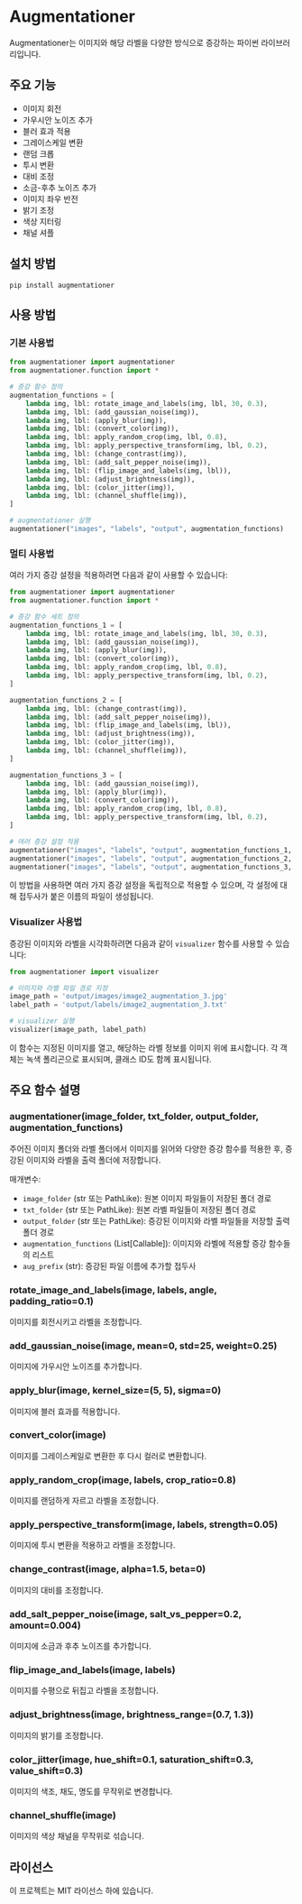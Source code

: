 # Augmentationer

Augmentationer는 이미지와 해당 라벨을 다양한 방식으로 증강하는 파이썬 라이브러리입니다.

## 주요 기능

- 이미지 회전
- 가우시안 노이즈 추가
- 블러 효과 적용
- 그레이스케일 변환
- 랜덤 크롭
- 투시 변환
- 대비 조정
- 소금-후추 노이즈 추가
- 이미지 좌우 반전
- 밝기 조정
- 색상 지터링
- 채널 셔플

## 설치 방법

```
pip install augmentationer
```

## 사용 방법

### 기본 사용법

```python
from augmentationer import augmentationer
from augmentationer.function import *

# 증강 함수 정의
augmentation_functions = [
    lambda img, lbl: rotate_image_and_labels(img, lbl, 30, 0.3),
    lambda img, lbl: (add_gaussian_noise(img)),
    lambda img, lbl: (apply_blur(img)),
    lambda img, lbl: (convert_color(img)),
    lambda img, lbl: apply_random_crop(img, lbl, 0.8),
    lambda img, lbl: apply_perspective_transform(img, lbl, 0.2),
    lambda img, lbl: (change_contrast(img)),
    lambda img, lbl: (add_salt_pepper_noise(img)),
    lambda img, lbl: (flip_image_and_labels(img, lbl)),
    lambda img, lbl: (adjust_brightness(img)),
    lambda img, lbl: (color_jitter(img)),
    lambda img, lbl: (channel_shuffle(img)),
]

# augmentationer 실행
augmentationer("images", "labels", "output", augmentation_functions)
```

### 멀티 사용법

여러 가지 증강 설정을 적용하려면 다음과 같이 사용할 수 있습니다:

```python
from augmentationer import augmentationer
from augmentationer.function import *

# 증강 함수 세트 정의
augmentation_functions_1 = [
    lambda img, lbl: rotate_image_and_labels(img, lbl, 30, 0.3),
    lambda img, lbl: (add_gaussian_noise(img)),
    lambda img, lbl: (apply_blur(img)),
    lambda img, lbl: (convert_color(img)),
    lambda img, lbl: apply_random_crop(img, lbl, 0.8),
    lambda img, lbl: apply_perspective_transform(img, lbl, 0.2),
]

augmentation_functions_2 = [
    lambda img, lbl: (change_contrast(img)),
    lambda img, lbl: (add_salt_pepper_noise(img)),
    lambda img, lbl: (flip_image_and_labels(img, lbl)),
    lambda img, lbl: (adjust_brightness(img)),
    lambda img, lbl: (color_jitter(img)),
    lambda img, lbl: (channel_shuffle(img)),
]

augmentation_functions_3 = [
    lambda img, lbl: (add_gaussian_noise(img)),
    lambda img, lbl: (apply_blur(img)),
    lambda img, lbl: (convert_color(img)),
    lambda img, lbl: apply_random_crop(img, lbl, 0.8),
    lambda img, lbl: apply_perspective_transform(img, lbl, 0.2),
]

# 여러 증강 설정 적용
augmentationer("images", "labels", "output", augmentation_functions_1, "augmentation_1")
augmentationer("images", "labels", "output", augmentation_functions_2, "augmentation_2")
augmentationer("images", "labels", "output", augmentation_functions_3, "augmentation_3")
```

이 방법을 사용하면 여러 가지 증강 설정을 독립적으로 적용할 수 있으며, 각 설정에 대해 접두사가 붙은 이름의 파일이 생성됩니다.

### Visualizer 사용법

증강된 이미지와 라벨을 시각화하려면 다음과 같이 `visualizer` 함수를 사용할 수 있습니다:

```python
from augmentationer import visualizer

# 이미지와 라벨 파일 경로 지정
image_path = 'output/images/image2_augmentation_3.jpg'
label_path = 'output/labels/image2_augmentation_3.txt'

# visualizer 실행
visualizer(image_path, label_path)
```

이 함수는 지정된 이미지를 열고, 해당하는 라벨 정보를 이미지 위에 표시합니다. 각 객체는 녹색 폴리곤으로 표시되며, 클래스 ID도 함께 표시됩니다.

## 주요 함수 설명

### augmentationer(image_folder, txt_folder, output_folder, augmentation_functions)

주어진 이미지 폴더와 라벨 폴더에서 이미지를 읽어와 다양한 증강 함수를 적용한 후, 증강된 이미지와 라벨을 출력 폴더에 저장합니다.

매개변수:

- `image_folder` (str 또는 PathLike): 원본 이미지 파일들이 저장된 폴더 경로
- `txt_folder` (str 또는 PathLike): 원본 라벨 파일들이 저장된 폴더 경로
- `output_folder` (str 또는 PathLike): 증강된 이미지와 라벨 파일들을 저장할 출력 폴더 경로
- `augmentation_functions` (List[Callable]): 이미지와 라벨에 적용할 증강 함수들의 리스트
- `aug_prefix` (str): 증강된 파일 이름에 추가할 접두사

### rotate_image_and_labels(image, labels, angle, padding_ratio=0.1)

이미지를 회전시키고 라벨을 조정합니다.

### add_gaussian_noise(image, mean=0, std=25, weight=0.25)

이미지에 가우시안 노이즈를 추가합니다.

### apply_blur(image, kernel_size=(5, 5), sigma=0)

이미지에 블러 효과를 적용합니다.

### convert_color(image)

이미지를 그레이스케일로 변환한 후 다시 컬러로 변환합니다.

### apply_random_crop(image, labels, crop_ratio=0.8)

이미지를 랜덤하게 자르고 라벨을 조정합니다.

### apply_perspective_transform(image, labels, strength=0.05)

이미지에 투시 변환을 적용하고 라벨을 조정합니다.

### change_contrast(image, alpha=1.5, beta=0)

이미지의 대비를 조정합니다.

### add_salt_pepper_noise(image, salt_vs_pepper=0.2, amount=0.004)

이미지에 소금과 후추 노이즈를 추가합니다.

### flip_image_and_labels(image, labels)

이미지를 수평으로 뒤집고 라벨을 조정합니다.

### adjust_brightness(image, brightness_range=(0.7, 1.3))

이미지의 밝기를 조정합니다.

### color_jitter(image, hue_shift=0.1, saturation_shift=0.3, value_shift=0.3)

이미지의 색조, 채도, 명도를 무작위로 변경합니다.

### channel_shuffle(image)

이미지의 색상 채널을 무작위로 섞습니다.

## 라이선스

이 프로젝트는 MIT 라이선스 하에 있습니다.
